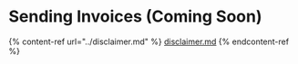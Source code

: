 # Sending Invoices (Coming Soon)

{% content-ref url="../disclaimer.md" %}
[disclaimer.md](../disclaimer.md)
{% endcontent-ref %}
